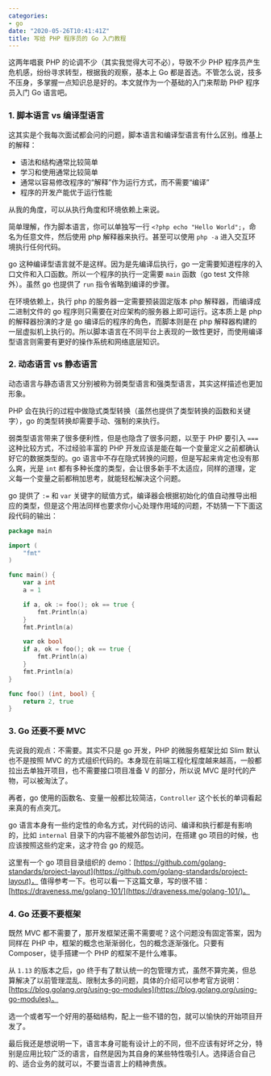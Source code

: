 ```yaml
---
categories:
- go
date: "2020-05-26T10:41:41Z"
title: 写给 PHP 程序员的 Go 入门教程
---
```


这两年唱衰 PHP 的论调不少（其实我觉得大可不必），导致不少 PHP 程序员产生危机感，纷纷寻求转型，根据我的观察，基本上 Go 都是首选。不管怎么说，技多不压身，多掌握一点知识总是好的。本文就作为一个基础的入门来帮助 PHP 程序员入门 Go 语言吧。

### 1.  脚本语言 vs 编译型语言

这其实是个我每次面试都会问的问题，脚本语言和编译型语言有什么区别。维基上的解释：
- 语法和结构通常比较简单
- 学习和使用通常比较简单
- 通常以容易修改程序的“解释”作为运行方式，而不需要“编译”
- 程序的开发产能优于运行性能

从我的角度，可以从执行角度和环境依赖上来说。

简单理解，作为脚本语言，你可以单独写一行 `<?php echo "Hello World";`，命名为任意文件，然后使用 php 解释器来执行。甚至可以使用 `php -a` 进入交互环境执行任何代码。

go 这种编译型语言就不是这样。因为是先编译后执行，go 一定需要知道程序的入口文件和入口函数。所以一个程序的执行一定需要 `main` 函数（go test 文件除外）。虽然 go 也提供了 `run` 指令省略到编译的步骤。

在环境依赖上，执行 php 的服务器一定需要预装固定版本 php 解释器，而编译成二进制文件的 go 程序则只需要在对应架构的服务器上即可运行。这本质上是 php 的解释器扮演的才是 go 编译后的程序的角色，而脚本则是在 php 解释器构建的一层虚拟机上执行的。所以脚本语言在不同平台上表现的一致性更好，而使用编译型语言则需要有更好的操作系统和网络底层知识。

### 2. 动态语言 vs 静态语言

动态语言与静态语言又分别被称为弱类型语言和强类型语言，其实这样描述也更加形象。

PHP 会在执行的过程中做隐式类型转换（虽然也提供了类型转换的函数和关键字），go 的类型转换却需要手动、强制的来执行。

弱类型语言带来了很多便利性，但是也隐含了很多问题，以至于 PHP 要引入 `===` 这种比较方式，不过经验丰富的 PHP 开发应该是能在每一个变量定义之前都确认好它的数据类型的。go 语言中不存在隐式转换的问题，但是写起来肯定也没有那么爽，光是 `int` 都有多种长度的类型，会让很多新手不太适应，同样的道理，定义每一个变量之前都稍加思考，就能轻松解决这个问题。

go 提供了 `:=` 和 `var` 关键字的赋值方式，编译器会根据初始化的值自动推导出相应的类型，但是这个用法同样也要求你小心处理作用域的问题，不妨猜一下下面这段代码的输出：

```go
package main

import (
    "fmt"
)

func main() {
    var a int
    a = 1

    if a, ok := foo(); ok == true {
        fmt.Println(a)
    }
    fmt.Println(a)

    var ok bool
    if a, ok = foo(); ok == true {
        fmt.Println(a)
    }
    fmt.Println(a)
}

func foo() (int, bool) {
    return 2, true
}
```

### 3. Go 还要不要 MVC

先说我的观点：不需要。其实不只是 go 开发，PHP 的微服务框架比如 Slim 默认也不是按照 MVC 的方式组织代码的。本身现在前端工程化程度越来越高，一般都拉出去单独开项目，也不需要接口项目准备 V  的部分，所以说 MVC 是时代的产物，可以被淘汰了。

再者，go 使用的函数名、变量一般都比较简洁，`Controller` 这个长长的单词看起来真的有点突兀。

go 语言本身有一些约定性的命名方式，对代码的访问、编译和执行都是有影响的，比如 `internal` 目录下的内容不能被外部包访问，在搭建 go 项目的时候，也应该按照这些约定来，这才符合 go 的规范。

这里有一个 go 项目目录组织的 demo：[https://github.com/golang-standards/project-layout](https://github.com/golang-standards/project-layout)， 值得参考一下。也可以看一下这篇文章，写的很不错：[https://draveness.me/golang-101/](https://draveness.me/golang-101/)。

### 4. Go 还要不要框架

既然 MVC 都不需要了，那开发框架还需不需要呢？这个问题没有固定答案，因为同样在 PHP 中，框架的概念也渐渐弱化，包的概念逐渐强化。只要有 Composer，徒手搭建一个 PHP 的框架不是什么难事。

从 `1.13` 的版本之后，go 终于有了默认统一的包管理方式，虽然不算完美，但总算解决了以前管理混乱、限制太多的问题，具体的介绍可以参考官方说明：[https://blog.golang.org/using-go-modules](https://blog.golang.org/using-go-modules)。

选一个或者写一个好用的基础结构，配上一些不错的包，就可以愉快的开始项目开发了。


最后我还是想说明一下，语言本身可能有设计上的不同，但不应该有好坏之分，特别是应用比较广泛的语言，自然是因为其自身的某些特性吸引人。选择适合自己的、适合业务的就可以，不要当语言上的精神贵族。
